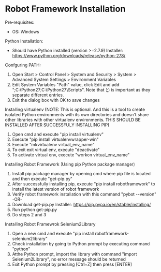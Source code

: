 # Robot Framework Installation

Pre-requisites:
- OS: Windows

Python Installation:
- Should have Python installed (version >=2.7.9)
Installer: https://www.python.org/downloads/release/python-278/

Confguring PATH:
1. Open Start > Control Panel > System and Security > System > Advanced System Settings > Environment Variables
2. Edit System Variables "Path" value, click Edit and add ";C:\Python27;C:\Python27\Scripts". Note that (;) is important as they separate different entries.
3. Exit the dialog box with OK to save changes

Installing virtualenv (NOTE: This is optional. And this is a tool to create isolated Python environments with its own directories and doesn't share other libraries with other virtualenv environments. THIS SHOULD BE INSTALLED AFTER SUCCESSFULY INSTALLING PIP)
1. Open cmd and execute "pip install virtualenv"
2. Execute "pip install virtualenvwrapper-win"
3. Execute "mkvirtualenv virtual_env_name"
4. To exit exit virtual env, execute "deactivate"
5. To activate virtual env, execute "workon virtual_env_name"

Installing Robot Framework (Using pip Python package manager)
1. Install pip package manager by opening cmd where pip file is located and then execute "get-pip.py"
2. After successfully installing pip, execute "pip install robotframework" to install the latest version of robot framework
3. Verify robot framework installation with this command "pybot --version"
-OR-
1. Download get-pip.py
Installer: https://pip.pypa.io/en/stable/installing/
2. Run python get-pip.py
3. Do steps 2 and 3

Installing Robot Framewrok Selenium2Library
1. Open a new cmd and execute "pip install robotframework-selenium2library"
2. Check installation by going to Python prompt by executing command "python"
3. Atthe Python prompt, import the library with command "import Selenium2Library", no error message should be returned
4. Exit Python prompt by pressing [Ctrl+Z] then press [ENTER]

